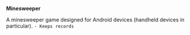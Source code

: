  **Minesweeper**
 
A minesweeper game designed for Android devices (handheld devices in particular).
````````- Keeps records````````
